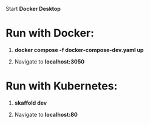 Start **Docker Desktop**

# Run with Docker:

1. **docker compose -f docker-compose-dev.yaml up**

2. Navigate to **localhost:3050**

# Run with Kubernetes:

1. **skaffold dev**

2. Navigate to **localhost:80**

